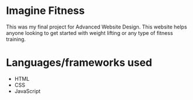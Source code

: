  # Imagine Fitness

This was my final project for Advanced Website Design. This website helps anyone looking to get started with weight lifting or any type of fitness training.

# Languages/frameworks used

* HTML
* CSS
* JavaScript

